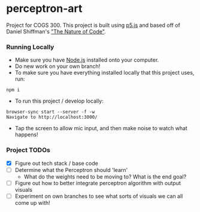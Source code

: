 # perceptron-art
Project for COGS 300.
This project is built using [p5.js](https://p5js.org/) and based off of Daniel Shiffman's ["The Nature of Code"](https://natureofcode.com/book/chapter-10-neural-networks/).

### Running Locally
- Make sure you have [Node.js](https://nodejs.org/en/) installed onto your computer.
- Do new work on your own branch!
- To make sure you have everything installed locally that this project uses, run:
```
npm i
```
- To run this project / develop locally:
```
browser-sync start --server -f -w
Navigate to http://localhost:3000/
```
- Tap the screen to allow mic input, and then make noise to watch what happens!

### Project TODOs
- [x] Figure out tech stack / base code
- [ ] Determine what the Perceptron should 'learn'
    - What do the weights need to be moving to? What is the end goal?
- [ ] Figure out how to better integrate perceptron algorithm with output visuals
- [ ] Experiment on own branches to see what sorts of visuals we can all come up with!
